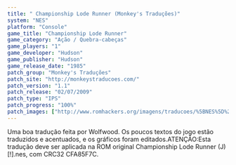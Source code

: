 ```yaml
---
title: " Championship Lode Runner (Monkey's Traduções)"
system: "NES"
platform: "Console"
game_title: "Championship Lode Runner"
game_category: "Ação / Quebra-cabeças"
game_players: "1"
game_developer: "Hudson"
game_publisher: "Hudson"
game_release_date: "1985"
patch_group: "Monkey's Traduções"
patch_site: "http://monkeystraducoes.com/"
patch_version: "1.1"
patch_release: "02/07/2009"
patch_type: "IPS"
patch_progress: "100%"
patch_images: ["http://www.romhackers.org/imagens/traducoes/%5BNES%5D%20Championship%20Lode%20Runner%20-%20Monkey's%20Tradu%C3%A7%C3%B5es%20-%201.png","http://www.romhackers.org/imagens/traducoes/%5BNES%5D%20Championship%20Lode%20Runner%20-%20Monkey's%20Tradu%C3%A7%C3%B5es%20-%202.png","http://www.romhackers.org/imagens/traducoes/%5BNES%5D%20Championship%20Lode%20Runner%20-%20Monkey's%20Tradu%C3%A7%C3%B5es%20-%203.png"]
---
```

Uma boa tradução feita por Wolfwood. Os poucos textos do jogo estão traduzidos e acentuados, e os gráficos foram editados.ATENÇÃO:Esta tradução deve ser aplicada na ROM original Championship Lode Runner (J) [!].nes, com CRC32 CFA85F7C.